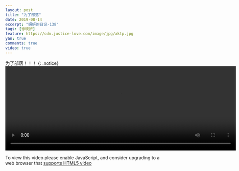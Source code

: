 ```yaml
---
layout: post
title: "为了部落"
date: 2019-08-14
excerpt: "妍妍的日记-138"
tags: [徐晓妍]
feature: https://cdn.justice-love.com/image/jpg/xktp.jpg
yan: true
comments: true
video: true
---
```

为了部落！！！
{: .notice}
<video id="my-video" class="video-js vjs-16-9 clipboard" controls preload="auto" width="722" height="264" data-setup="{}">
    <source src="{{ site.staticUrl }}/yanyan/video/813.mp3" type='audio/mp3'>
    <p class="vjs-no-js">
      To view this video please enable JavaScript, and consider upgrading to a web browser that
      <a href="http://videojs.com/html5-video-support/" target="_blank">supports HTML5 video</a>
    </p>
</video>
